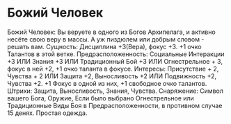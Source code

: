 # Божий Человек

Божий Человек: Вы веруете в одного из Богов Архипелага, и активно несёте свою веру в массы. А уж пиздюлем или добрым словом \- решать вам. Сущность: Дисциплина +3\(Вера\), фокус +3. +1 очко Талантов в этой ветке. Предрасположенность: Социальные Интеракции +3 ИЛИ Знания +3 ИЛИ Традиционный Бой +3 ИЛИ Огнестрельное \+ 3, фокус в ней +2, +1 очко таланта в фокусе. Интересы: Присутствие \+ 2, Чувства \+ 2 ИЛИ Защита +2, Выносливость +2 ИЛИ Подвижность +2, Чувства +2. +1 Фокус в одной из них, +1 свободное очко талантов. Штрихи: Защита, Выносливость, Знания, Чувства. Снаряжение: Символ вашего Бога, Оружие, Если было выбрано Огнестрельное или Традиционные Виды Боя в Предрасположенности, в противном случае 15 денях. Простая одежда.
